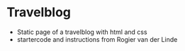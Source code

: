 # Travelblog 
* Static page of a travelblog with html and css
* startercode and instructions from Rogier van der Linde
